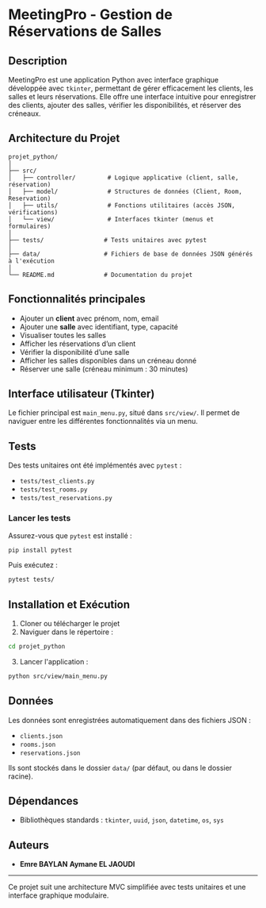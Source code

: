 # MeetingPro - Gestion de Réservations de Salles

## Description

MeetingPro est une application Python avec interface graphique développée avec `tkinter`, permettant de gérer efficacement les clients, les salles et leurs réservations.
Elle offre une interface intuitive pour enregistrer des clients, ajouter des salles, vérifier les disponibilités, et réserver des créneaux.

## Architecture du Projet

```
projet_python/
│
├── src/
│   ├── controller/         # Logique applicative (client, salle, réservation)
│   ├── model/              # Structures de données (Client, Room, Reservation)
│   ├── utils/              # Fonctions utilitaires (accès JSON, vérifications)
│   └── view/               # Interfaces tkinter (menus et formulaires)
│
├── tests/                 # Tests unitaires avec pytest
│
├── data/                  # Fichiers de base de données JSON générés à l'exécution
│
└── README.md              # Documentation du projet
```

## Fonctionnalités principales

* Ajouter un **client** avec prénom, nom, email
* Ajouter une **salle** avec identifiant, type, capacité
* Visualiser toutes les salles
* Afficher les réservations d’un client
* Vérifier la disponibilité d’une salle
* Afficher les salles disponibles dans un créneau donné
* Réserver une salle (créneau minimum : 30 minutes)

## Interface utilisateur (Tkinter)

Le fichier principal est `main_menu.py`, situé dans `src/view/`. Il permet de naviguer entre les différentes fonctionnalités via un menu.

## Tests

Des tests unitaires ont été implémentés avec `pytest` :

* `tests/test_clients.py`
* `tests/test_rooms.py`
* `tests/test_reservations.py`

### Lancer les tests

Assurez-vous que `pytest` est installé :

```bash
pip install pytest
```

Puis exécutez :

```bash
pytest tests/
```

## Installation et Exécution

1. Cloner ou télécharger le projet
2. Naviguer dans le répertoire :

```bash
cd projet_python
```

3. Lancer l'application :

```bash
python src/view/main_menu.py
```

## Données

Les données sont enregistrées automatiquement dans des fichiers JSON :

* `clients.json`
* `rooms.json`
* `reservations.json`

Ils sont stockés dans le dossier `data/` (par défaut, ou dans le dossier racine).

## Dépendances

* Bibliothèques standards : `tkinter`, `uuid`, `json`, `datetime`, `os`, `sys`

## Auteurs

* **Emre BAYLAN** **Aymane EL JAOUDI** 

---

Ce projet suit une architecture MVC simplifiée avec tests unitaires et une interface graphique modulaire.
